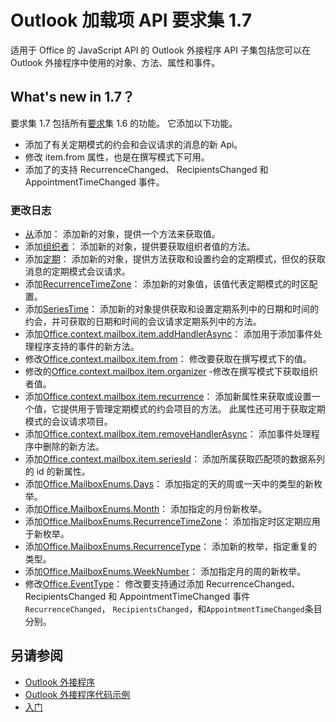 # <a name="outlook-add-in-api-requirement-set-17"></a>Outlook 加载项 API 要求集 1.7

适用于 Office 的 JavaScript API 的 Outlook 外接程序 API 子集包括您可以在 Outlook 外接程序中使用的对象、方法、属性和事件。

## <a name="whats-new-in-17"></a>What's new in 1.7？

要求集 1.7 包括所有[要求](../requirement-set-1.6/outlook-requirement-set-1.6.md)集 1.6 的功能。 它添加以下功能。

- 添加了有关定期模式的约会和会议请求的消息的新 Api。
- 修改 item.from 属性，也是在撰写模式下可用。
- 添加了的支持 RecurrenceChanged、 RecipientsChanged 和 AppointmentTimeChanged 事件。

### <a name="change-log"></a>更改日志

- [从](/javascript/api/outlook_1_7/office.from)添加： 添加新的对象，提供一个方法来获取值。
- 添加[组织者](/javascript/api/outlook_1_7/office.organizer)： 添加新的对象，提供要获取组织者值的方法。
- 添加[定期](/javascript/api/outlook_1_7/office.recurrence)： 添加新的对象，提供方法获取和设置约会的定期模式，但仅的获取消息的定期模式会议请求。
- 添加[RecurrenceTimeZone](/javascript/api/outlook_1_7/office.recurrencetimezone)： 添加新的对象值，该值代表定期模式的时区配置。
- 添加[SeriesTime](/javascript/api/outlook_1_7/office.seriestime)： 添加新的对象提供获取和设置定期系列中的日期和时间的约会，并可获取的日期和时间的会议请求定期系列中的方法。
- 添加[Office.context.mailbox.item.addHandlerAsync](office.context.mailbox.item.md#addhandlerasynceventtype-handler-options-callback)： 添加用于添加事件处理程序支持的事件的新方法。
- 修改[Office.context.mailbox.item.from](office.context.mailbox.item.md#from-emailaddressdetailsjavascriptapioutlook17officeemailaddressdetailsfromjavascriptapioutlook17officefrom)： 修改要获取在撰写模式下的值。
- 修改的[Office.context.mailbox.item.organizer](office.context.mailbox.item.md#organizer-emailaddressdetailsjavascriptapioutlook17officeemailaddressdetailsorganizerjavascriptapioutlook17officeorganizer) -修改在撰写模式下获取组织者值。
- 添加[Office.context.mailbox.item.recurrence](office.context.mailbox.item.md#nullable-recurrence-recurrencejavascriptapioutlook17officerecurrence)： 添加新属性来获取或设置一个值，它提供用于管理定期模式的约会项目的方法。 此属性还可用于获取定期模式的会议请求项目。
- 添加[Office.context.mailbox.item.removeHandlerAsync](office.context.mailbox.item.md#removehandlerasynceventtype-handler-options-callback)： 添加事件处理程序中删除的新方法。
- 添加[Office.context.mailbox.item.seriesId](office.context.mailbox.item.md#nullable-seriesid-string)： 添加所属获取匹配项的数据系列的 id 的新属性。
- 添加[Office.MailboxEnums.Days](/javascript/api/outlook_1_7/office.mailboxenums.days)： 添加指定的天的周或一天中的类型的新枚举。
- 添加[Office.MailboxEnums.Month](/javascript/api/outlook_1_7/office.mailboxenums.month)： 添加指定的月份新枚举。
- 添加[Office.MailboxEnums.RecurrenceTimeZone](/javascript/api/outlook_1_7/office.mailboxenums.recurrencetimezone)： 添加指定时区定期应用于新枚举。
- 添加[Office.MailboxEnums.RecurrenceType](/javascript/api/outlook_1_7/office.mailboxenums.recurrencetype)： 添加新的枚举，指定重复的类型。
- 添加[Office.MailboxEnums.WeekNumber](/javascript/api/outlook_1_7/office.mailboxenums.weeknumber)： 添加指定月的周的新枚举。
- 修改[Office.EventType](/javascript/api/office/office.eventtype)： 修改要支持通过添加 RecurrenceChanged、 RecipientsChanged 和 AppointmentTimeChanged 事件`RecurrenceChanged`， `RecipientsChanged`，和`AppointmentTimeChanged`条目分别。

## <a name="see-also"></a>另请参阅

- [Outlook 外接程序](https://docs.microsoft.com/outlook/add-ins/)
- [Outlook 外接程序代码示例](https://developer.microsoft.com/outlook/gallery/?filterBy=Outlook,Samples,Add-ins)
- [入门](https://docs.microsoft.com/outlook/add-ins/quick-start)
